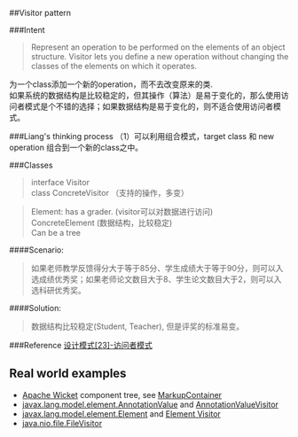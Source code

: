 ##Visitor pattern


###Intent
> Represent an operation to be performed on the elements of an object structure. Visitor lets you define a new operation without changing the classes of the elements on which it operates.

为一个class添加一个新的operation，而不去改变原来的类.  
如果系统的数据结构是比较稳定的，但其操作（算法）是易于变化的，那么使用访问者模式是个不错的选择；如果数据结构是易于变化的，则不适合使用访问者模式。

###Liang's thinking process
（1）可以利用组合模式，target class 和 new operation 组合到一个新的class之中。


###Classes
> interface Visitor     
 class ConcreteVisitor （支持的操作，多变）

> Element: has a grader. (visitor可以对数据进行访问)     
ConcreteElement (数据结构，比较稳定)     
Can be a tree

####Scenario:
> 如果老师教学反馈得分大于等于85分、学生成绩大于等于90分，则可以入选成绩优秀奖；如果老师论文数目大于8、学生论文数目大于2，则可以入选科研优秀奖。

####Solution:
> 数据结构比较稳定(Student, Teacher), 但是评奖的标准易变。


###Reference
[设计模式[23]-访问者模式](https://www.jianshu.com/p/cd17bae4e949)



## Real world examples

* [Apache Wicket](https://github.com/apache/wicket) component tree, see [MarkupContainer](https://github.com/apache/wicket/blob/b60ec64d0b50a611a9549809c9ab216f0ffa3ae3/wicket-core/src/main/java/org/apache/wicket/MarkupContainer.java)
* [javax.lang.model.element.AnnotationValue](http://docs.oracle.com/javase/8/docs/api/javax/lang/model/element/AnnotationValue.html) and [AnnotationValueVisitor](http://docs.oracle.com/javase/8/docs/api/javax/lang/model/element/AnnotationValueVisitor.html)
* [javax.lang.model.element.Element](http://docs.oracle.com/javase/8/docs/api/javax/lang/model/element/Element.html) and [Element Visitor](http://docs.oracle.com/javase/8/docs/api/javax/lang/model/element/ElementVisitor.html)
* [java.nio.file.FileVisitor](http://docs.oracle.com/javase/8/docs/api/java/nio/file/FileVisitor.html)
